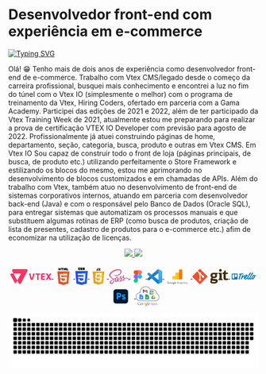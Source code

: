 <h1> Desenvolvedor front-end com experiência em e-commerce </h1>

[![Typing SVG](https://readme-typing-svg.herokuapp.com?font=montserrat&duration=3000&color=77ACF1&vCenter=true&height=40&lines=Vtex+IO;Vtex+CMS;HTML5;CSS3;SASS;JavaScript+(ES6);GIT)](https://git.io/typing-svg)

<p> Olá! 😁 Tenho mais de dois anos de experiência como desenvolvedor front-end de e-commerce. Trabalho com Vtex CMS/legado desde o começo da carreira profissional, busquei mais conhecimento e encontrei a luz no fim do túnel com o Vtex IO (simplesmente o melhor) com o programa de treinamento da Vtex, Hiring Coders, ofertado em parceria com a Gama Academy. Participei das edições de 2021 e 2022, além de ter participado da Vtex Training Week de 2021, atualmente estou me preparando para realizar a prova de certificação VTEX IO Developer com previsão para agosto de 2022. Profissionalmente já atuei construindo páginas de home, departamento, seção, categoria, busca, produto e outras em Vtex CMS. Em Vtex IO Sou capaz de construir todo o front de loja (páginas principais, de busca, de produto etc.) utilizando perfeitamente o Store Framework e estilizando os blocos do mesmo, estou me aprimorando no desenvolvimento de blocos customizados e em chamadas de APIs. Além do trabalho com Vtex, também atuo no desenvolvimento de front-end de sistemas corporativos internos, atuando em parceria com desenvolvedor back-end (Java) e com o responsável pelo Banco de Dados (Oracle SQL), para entregar sistemas que automatizam os processos manuais e que substituem algumas rotinas de ERP (como busca de produtos, criação de lista de presentes, cadastro de produtos para o e-commerce etc.) afim de economizar na utilização de licenças.</p>

<div align="center">
  <a href="https://github.com/felipealmeidacorrea">
  <img height="180em" src="https://github-readme-stats.vercel.app/api?username=felipealmeidacorrea&include_all_commits=true&count_private=true&show_icons=true&locale=pt-br&bg_color=DED,141E30,243B55&title_color=77ACF1&text_color=C0FEFC&icon_color=3EDBF0&hide_border=true"/>
  <img height="180em" src="https://github-readme-stats.vercel.app/api/top-langs/?username=felipealmeidacorrea&layout=compact&langs_count=7&locale=pt-br&bg_color=DED,141E30,243B55&title_color=77ACF1&text_color=C0FEFC&icon_color=3EDBF0&hide_border=true"/>
</div><br>
<div align="center" tyle="display: inline_block">
  <img align="center" alt="logo de Vtex" height="30" width="auto" src="/img/vtex-fac.png">
  <img align="center" alt="logo de HTML" height="40" width="auto" src="/img/html-fac.png">
  <img align="center" alt="logo de CSS" height="35" width="auto" src="/img/css-fac.png">
  <img align="center" alt="logo de JavaScript" height="35" width="auto" src="/img/js-fac.png">
  <img align="center" alt="logo de Sass" height="30" width="auto" src="/img/sass-fac.png">
  <img align="center" alt="logo de Figma" height="30" width="auto" src="/img/figma-fac.png">
  <img align="center" alt="logo de VS Code" height="30" width="auto" src="/img/vs-code-fac.png">
  <img align="center" alt="logo de Analytics" height="40" width="auto" src="/img/analytics-fac.png">
  <img align="center" alt="logo de Git" height="30" width="auto" src="/img/git-fac.png">
  <img align="center" alt="logo de Trello" height="30" width="auto" src="/img/trello-fac.png">
  <img align="center" alt="logo de Photoshop" height="30" width="auto" src="/img/photoshop-fac.png">
  <img align="center" alt="logo de Google Apps" height="40" width="auto" src="/img/google-apps-fac.png">
</div>
<div align="center">
  
  ![Snake animation](https://github.com/felipealmeidacorrea/felipealmeidacorrea/blob/output/github-contribution-grid-snake.svg)
  
</div>
